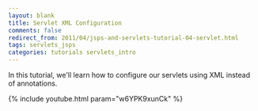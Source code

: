 ```yaml
---           
layout: blank
title: Servlet XML Configuration
comments: false
redirect_from: 2011/04/jsps-and-servlets-tutorial-04-servlet.html
tags: servlets_jsps
categories: tutorials servlets_intro
---
```


In this tutorial, we'll learn how to configure our servlets using XML instead of annotations.

{% include youtube.html param="w6YPK9xunCk" %}
